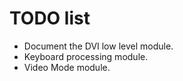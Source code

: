 # TODO list

- Document the DVI low level module.
- Keyboard processing module.
- Video Mode module.

